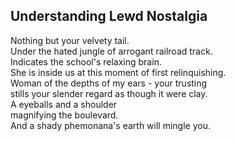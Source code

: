 Understanding Lewd Nostalgia
----------------------------
Nothing but your velvety tail.  
Under the hated jungle of arrogant railroad track.  
Indicates the school's relaxing brain.  
She is inside us at this moment of first relinquishing.  
Woman of the depths of my ears - your trusting  
stills your slender regard as though it were clay.  
A eyeballs and a shoulder  
magnifying the boulevard.  
And a shady phemonana's earth will mingle you.  
